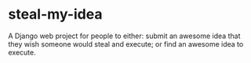 steal-my-idea
=============

A Django web project for people to either: submit an awesome idea that they wish someone would steal and execute; or find an awesome idea to execute.
